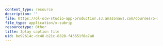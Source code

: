 ```yaml
---
content_type: resource
description: ''
file: https://ol-ocw-studio-app-production.s3.amazonaws.com/courses/5-111sc-principles-of-chemical-science-fall-2014/be92614cdc48b21c8828f43651f8a7a8_-jJz5OMmuP0.srt
file_type: application/x-subrip
resourcetype: Other
title: 3play caption file
uid: be92614c-dc48-b21c-8828-f43651f8a7a8
---
```


